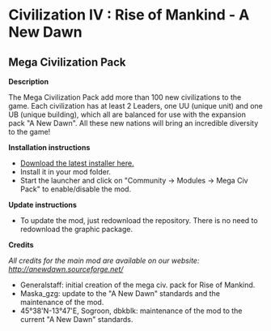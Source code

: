 # Civilization IV : Rise of Mankind - A New Dawn
## Mega Civilization Pack

**Description** 

The Mega Civilization Pack add more than 100 new civilizations to the game. Each civilization has at least 2 Leaders, one UU (unique unit) and one UB (unique building), which all are balanced for use with the expansion pack "A New Dawn". All these new nations will bring an incredible diversity to the game!

**Installation instructions**

- [Download the latest installer here.](https://sourceforge.net/projects/anewdawn/files/MegaCivPack/rand_mcp_full_installer_2016-06_1.7.exe/download)
- Install it in your mod folder.
- Start the launcher and click on "Community -> Modules -> Mega Civ Pack" to enable/disable the mod.

**Update instructions**

- To update the mod, just redownload the repository. There is no need to redownload the graphic package.

**Credits**

_All credits for the main mod are available on our website: http://anewdawn.sourceforge.net/_

- Generalstaff: initial creation of the mega civ. pack for Rise of Mankind.
- Maska_gzg: update to the "A New Dawn" standards and the maintenance of the mod.
- 45°38'N-13°47'E, Sogroon, dbkblk: maintenance of the mod to the current "A New Dawn" standards.
